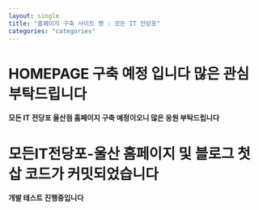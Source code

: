 ```yaml
---
layout: single
title: "홈페이지 구축 사이트 명 : 모든 IT 전당포"
categories: "categories"
---
```



# HOMEPAGE 구축 예정 입니다 많은 관심 부탁드립니다
<b>모든 IT 전당포 울산점 홈페이지 구축 예정이오니 많은 응원 부탁드립니다</b>


# 모든IT전당포-울산 홈페이지 및 블로그 첫삽 코드가 커밋되었습니다
<b>개발 테스트 진행중입니다</b>
